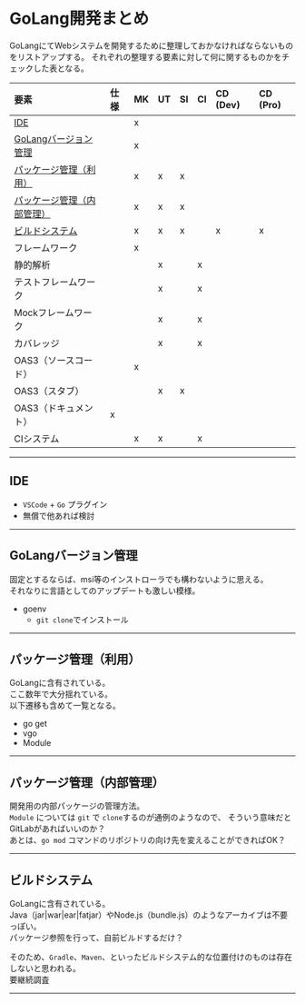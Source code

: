 # GoLang開発まとめ

GoLangにてWebシステムを開発するために整理しておかなければならないものをリストアップする。
それぞれの整理する要素に対して何に関するものかをチェックした表となる。

|要素|仕様|MK|UT|SI|CI|CD (Dev)|CD (Pro)|
|:---|:---|:---|:---|:---|:---|:---|:---|
|[IDE](#IDE)||x||||||
|[GoLangバージョン管理](#GoLangバージョン管理)||x|||||
|[パッケージ管理（利用）](#パッケージ管理（利用）)||x|x|x||||
|[パッケージ管理（内部管理）](#パッケージ管理（内部管理）)||x|x|x||||
|[ビルドシステム](#ビルドシステム)||x|x|x||x|x|
|フレームワーク||x||||||
|静的解析|||x||x|||
|テストフレームワーク|||x||x|||
|Mockフレームワーク|||x||x|||
|カバレッジ|||x||x|||
|OAS3（ソースコード）||x||||||
|OAS3（スタブ）|||x|x||||
|OAS3（ドキュメント）|x|||||||
|CIシステム||x|x||x|||

---

## IDE
- `VSCode` + `Go` プラグイン
- 無償で他あれば検討

---

## GoLangバージョン管理
固定とするならば、msi等のインストローラでも構わないように思える。  
それなりに言語としてのアップデートも激しい模様。  

- goenv
  - `git clone`でインストール

---

## パッケージ管理（利用）

GoLangに含有されている。  
ここ数年で大分揺れている。  
以下遷移も含めて一覧となる。  

- go get
- vgo
- Module

---

## パッケージ管理（内部管理）

開発用の内部パッケージの管理方法。  
`Module` については `git` で `clone`するのが通例のようなので、
そういう意味だとGitLabがあればいいのか？  
あとは、`go mod` コマンドのリポジトリの向け先を変えることができればOK？

---

## ビルドシステム

GoLangに含有されている。  
Java（jar|war|ear|fatjar）やNode.js（bundle.js）のようなアーカイブは不要っぽい。  
パッケージ参照を行って、自前ビルドするだけ？

そのため、`Gradle`、`Maven`、といったビルドシステム的な位置付けのものは存在しないと思われる。  
要継続調査

---
